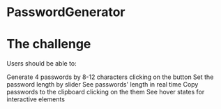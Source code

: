 # PasswordGenerator

# The challenge
Users should be able to:

 Generate 4 passwords by 8-12 characters clicking on the button
 Set the password length by slider
 See passwords' length in real time
Copy passwords to the clipboard clicking on the them
 See hover states for interactive elements


